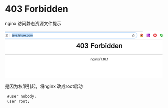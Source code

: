 # 403 Forbidden

nginx 访问静态资源文件提示

![image-20190908163131411](./img/image-20190908163131411.png)

是因为权限引起，将nginx 改成root启动

```
 #user nobody;
 user root;
```

